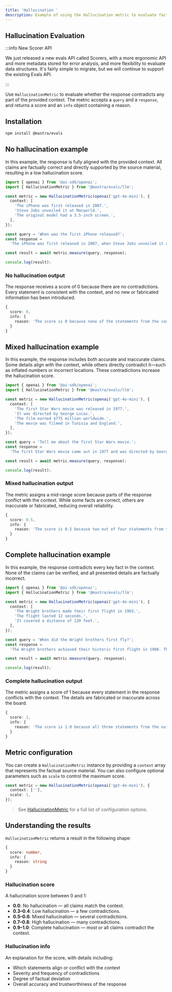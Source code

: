 ```yaml
---
title: 'Hallucination '
description: Example of using the Hallucination metric to evaluate factual contradictions in responses.
---
```


## Hallucination Evaluation

:::info New Scorer API

We just released a new evals API called Scorers, with a more ergonomic API and more metadata stored for error analysis, and more flexibility to evaluate data structures. It's fairly simple to migrate, but we will continue to support the existing Evals API.

:::

Use `HallucinationMetric` to evaluate whether the response contradicts any part of the provided context. The metric accepts a `query` and a `response`, and returns a score and an `info` object containing a reason.

## Installation

```bash copy
npm install @mastra/evals
```

## No hallucination example

In this example, the response is fully aligned with the provided context. All claims are factually correct and directly supported by the source material, resulting in a low hallucination score.

```typescript filename="src/example-no-hallucination.ts" showLineNumbers copy
import { openai } from '@ai-sdk/openai';
import { HallucinationMetric } from '@mastra/evals/llm';

const metric = new HallucinationMetric(openai('gpt-4o-mini'), {
  context: [
    'The iPhone was first released in 2007.',
    'Steve Jobs unveiled it at Macworld.',
    'The original model had a 3.5-inch screen.',
  ],
});

const query = 'When was the first iPhone released?';
const response =
  'The iPhone was first released in 2007, when Steve Jobs unveiled it at Macworld. The original iPhone featured a 3.5-inch screen.';

const result = await metric.measure(query, response);

console.log(result);
```

### No hallucination output

The response receives a score of 0 because there are no contradictions. Every statement is consistent with the context, and no new or fabricated information has been introduced.

```typescript
{
  score: 0,
  info: {
    reason: 'The score is 0 because none of the statements from the context were contradicted by the output.'
  }
}
```

## Mixed hallucination example

In this example, the response includes both accurate and inaccurate claims. Some details align with the context, while others directly contradict it—such as inflated numbers or incorrect locations. These contradictions increase the hallucination score.

```typescript filename="src/example-mixed-hallucination.ts" showLineNumbers copy
import { openai } from '@ai-sdk/openai';
import { HallucinationMetric } from '@mastra/evals/llm';

const metric = new HallucinationMetric(openai('gpt-4o-mini'), {
  context: [
    'The first Star Wars movie was released in 1977.',
    'It was directed by George Lucas.',
    'The film earned $775 million worldwide.',
    'The movie was filmed in Tunisia and England.',
  ],
});

const query = 'Tell me about the first Star Wars movie.';
const response =
  'The first Star Wars movie came out in 1977 and was directed by George Lucas. It made over $1 billion at the box office and was filmed entirely in California.';

const result = await metric.measure(query, response);

console.log(result);
```

### Mixed hallucination output

The metric assigns a mid-range score because parts of the response conflict with the context. While some facts are correct, others are inaccurate or fabricated, reducing overall reliability.

```typescript
{
  score: 0.5,
  info: {
    reason: 'The score is 0.5 because two out of four statements from the output were contradicted by claims in the context, indicating a balance of accurate and inaccurate information.'
  }
}
```

## Complete hallucination example

In this example, the response contradicts every key fact in the context. None of the claims can be verified, and all presented details are factually incorrect.

```typescript filename="src/example-complete-hallucination.ts" showLineNumbers copy
import { openai } from '@ai-sdk/openai';
import { HallucinationMetric } from '@mastra/evals/llm';

const metric = new HallucinationMetric(openai('gpt-4o-mini'), {
  context: [
    'The Wright brothers made their first flight in 1903.',
    'The flight lasted 12 seconds.',
    'It covered a distance of 120 feet.',
  ],
});

const query = 'When did the Wright brothers first fly?';
const response =
  'The Wright brothers achieved their historic first flight in 1908. The flight lasted about 2 minutes and covered nearly a mile.';

const result = await metric.measure(query, response);

console.log(result);
```

### Complete hallucination output

The metric assigns a score of 1 because every statement in the response conflicts with the context. The details are fabricated or inaccurate across the board.

```typescript
{
  score: 1,
  info: {
    reason: 'The score is 1.0 because all three statements from the output directly contradict the context: the first flight was in 1903, not 1908; it lasted 12 seconds, not about 2 minutes; and it covered 120 feet, not nearly a mile.'
  }
}
```

## Metric configuration

You can create a `HallucinationMetric` instance by providing a `context` array that represents the factual source material. You can also configure optional parameters such as `scale` to control the maximum score.

```typescript
const metric = new HallucinationMetric(openai('gpt-4o-mini'), {
  context: [''],
  scale: 1,
});
```

> See [HallucinationMetric](/docs/reference/evals/hallucination) for a full list of configuration options.

## Understanding the results

`HallucinationMetric` returns a result in the following shape:

```typescript
{
  score: number,
  info: {
    reason: string
  }
}
```

### Hallucination score

A hallucination score between 0 and 1:

- **0.0**: No hallucination — all claims match the context.
- **0.3–0.4**: Low hallucination — a few contradictions.
- **0.5–0.6**: Mixed hallucination — several contradictions.
- **0.7–0.8**: High hallucination — many contradictions.
- **0.9–1.0**: Complete hallucination — most or all claims contradict the context.

### Hallucination info

An explanation for the score, with details including:

- Which statements align or conflict with the context
- Severity and frequency of contradictions
- Degree of factual deviation
- Overall accuracy and trustworthiness of the response

<GithubLink
  outdated={true}
  marginTop='mt-16'
  link="https://github.com/mastra-ai/mastra/blob/main/examples/basics/evals/hallucination"
/>
